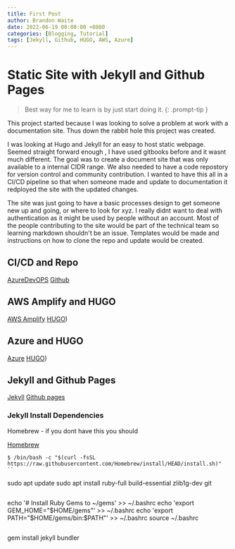 ```yaml
---
title: First Post
author: Brandon Waite
date: 2022-06-19 00:00:00 +0800
categories: [Blogging, Tutorial]
tags: [Jekyll, Github, HUGO, AWS, Azure]
---
```


# Static Site with Jekyll and Github Pages

> Best way for me to learn is by just start doing it.
{: .prompt-tip }

This project started because I was looking to solve a problem at work with a documentation site. Thus down the rabbit hole this project was created. 

I was looking at Hugo and Jekyll for an easy to host static webpage. Seemed straight forward enough , I have used gitbooks before and it wasnt much different. The goal was to create a document site that was only available to a internal CIDR range. We also needed to have a code repostory for version control and community contribution. I wanted to have this all in a CI/CD pipeline so that when someone made and update to documentation it redployed the site with the updated changes. 

The site was just going to have a basic processes design to get someone new up and going, or where to look for xyz. I really didnt want to deal with authentication as it might be used by people without an account. Most of the people contributing to the site would be part of the technical team so learning markdown shouldn't be an issue. Templates would be made and instructions on how to clone the repo and update would be created. 

## CI/CD and Repo

[AzureDevOPS](https://azure.dev.com)
[Github](https://github.com/)

## AWS Amplify and HUGO 

[AWS Amplify](https://aws.amazon.com/amplify/)
[HUGO](https://gohugo.io/))

## Azure and HUGO

[Azure](https://azure.microsoft.com/en-us/services/app-service/static/)
[HUGO](https://gohugo.io/))

## Jekyll and Github Pages

[Jekyll](https://jekyllrb.com/)
[Github pages](https://pages.github.com/)

### Jekyll Install Dependencies

Homebrew - if you dont have this you should

[Homebrew](https://brew.sh/)

```
$ /bin/bash -c "$(curl -fsSL https://raw.githubusercontent.com/Homebrew/install/HEAD/install.sh)"
``

```
sudo apt update
sudo apt install ruby-full build-essential zlib1g-dev git
```

```
echo '# Install Ruby Gems to ~/gems' >> ~/.bashrc
echo 'export GEM_HOME="$HOME/gems"' >> ~/.bashrc
echo 'export PATH="$HOME/gems/bin:$PATH"' >> ~/.bashrc
source ~/.bashrc
```

```
gem install jekyll bundler
```
